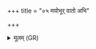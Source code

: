 +++
title = "०५ मयोभूर् वातो अभि"

+++
<details><summary>मूलम् (GR)</summary>

मयोभूर् वातो अभि वातूस्रा  
ऊर्जस्वतीर् ओषधीर् आ रिशन्ताम् ।  
मेदस्वतीर् जीवधन्या मयोभुवः  
पद्वते ऽवसाय रुद्र मृड ॥
</details>
